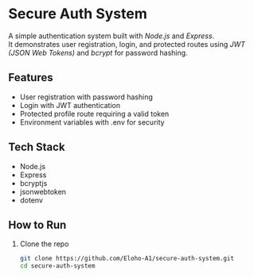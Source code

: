 # Secure Auth System 
A simple authentication system built with *Node.js* and *Express*.  
It demonstrates user registration, login, and protected routes using *JWT (JSON Web Tokens)* and *bcrypt* for password hashing.

## Features
- User registration with password hashing
- Login with JWT authentication
- Protected profile route requiring a valid token
- Environment variables with .env for security

## Tech Stack
- Node.js
- Express
- bcryptjs
- jsonwebtoken
- dotenv

## How to Run
1. Clone the repo  
   ```bash
   git clone https://github.com/Eloho-A1/secure-auth-system.git
   cd secure-auth-system
